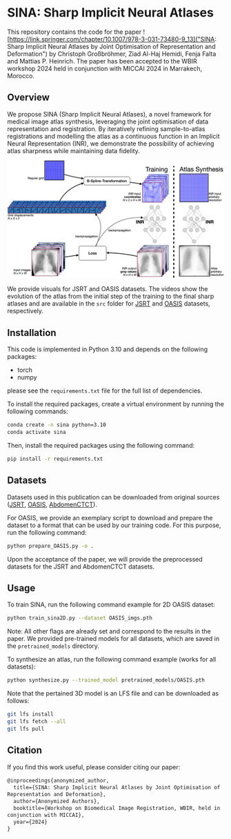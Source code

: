 # SINA: Sharp Implicit Neural Atlases

This repository contains the code for the paper ![https://link.springer.com/chapter/10.1007/978-3-031-73480-9_13]("SINA: Sharp Implicit Neural Atlases by Joint Optimisation of Representation and Deformation") by Christoph Großbröhmer, Ziad Al-Haj Hemidi, Fenja Falta and Mattias P. Heinrich. The paper has been accepted to the WBIR workshop 2024 held in conjunction with MICCAI 2024 in Marrakech, Morocco.

## Overview

We propose SINA (Sharp Implicit Neural Atlases), a novel framework for medical image atlas synthesis, leveraging the joint optimisation of data representation and registration. By iteratively refining sample-to-atlas registrations and modelling the atlas as a continuous function in an Implicit Neural Representation (INR), we demonstrate the possibility of achieving atlas sharpness while maintaining data fidelity.

![image info](./src/overview.png)

We provide visuals for JSRT and OASIS datasets. The videos show the evolution of the atlas from the initial step of the training to the final sharp atlases and are available in the `src` folder for [JSRT](./src/JSRT.mp4) and [OASIS](./src/OASIS.mp4) datasets, respectively.

## Installation

This code is implemented in Python 3.10 and depends on the following packages:

- torch
- numpy

please see the `requirements.txt` file for the full list of dependencies.

To install the required packages, create a virtual environment by running the following commands:

```bash
conda create -n sina python=3.10
conda activate sina
```

Then, install the required packages using the following command:

```bash
pip install -r requirements.txt
```

## Datasets

Datasets used in this publication can be downloaded from original sources ([JSRT](http://db.jsrt.or.jp/eng.php), [OASIS](https://github.com/adalca/medical-datasets/blob/master/neurite-oasis.md), [AbdomenCTCT](https://learn2reg.grand-challenge.org/Datasets/)).

For OASIS, we provide an exemplary script to download and prepare the dataset to a format that can be used by our training code. For this purpose, run the following command:

```bash
python prepare_OASIS.py -o .
```

Upon the acceptance of the paper, we will provide the preprocessed datasets for the JSRT and AbdomenCTCT datasets.

## Usage

To train SINA, run the following command example for 2D OASIS dataset:

```bash
python train_sina2D.py --dataset OASIS_imgs.pth 
```

Note: All other flags are already set and correspond to the results in the paper. We provided pre-trained models for all datasets, which are saved in the `pretrained_models` directory.

To synthesize an atlas, run the following command example (works for all datasets):

```bash
python synthesize.py --trained_model pretrained_models/OASIS.pth  
```

Note that the pertained 3D model is an LFS file and can be downloaded as follows:
  
  ```bash
  git lfs install
  git lfs fetch --all
  git lfs pull
  ```

## Citation

If you find this work useful, please consider citing our paper:

```
@inproceedings{anonymized_author,
  title={SINA: Sharp Implicit Neural Atlases by Joint Optimisation of Representation and Deformation},
  author={Anonymized Authors},
  booktitle={Workshop on Biomedical Image Registration, WBIR, held in conjunction with MICCAI},
  year={2024}
}
```
